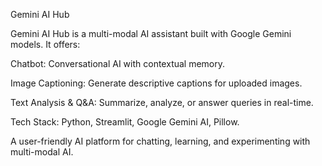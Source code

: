 Gemini AI Hub

Gemini AI Hub is a multi-modal AI assistant built with Google Gemini models. It offers:

Chatbot: Conversational AI with contextual memory.

Image Captioning: Generate descriptive captions for uploaded images.

Text Analysis & Q&A: Summarize, analyze, or answer queries in real-time.

Tech Stack: Python, Streamlit, Google Gemini AI, Pillow.

A user-friendly AI platform for chatting, learning, and experimenting with multi-modal AI.

